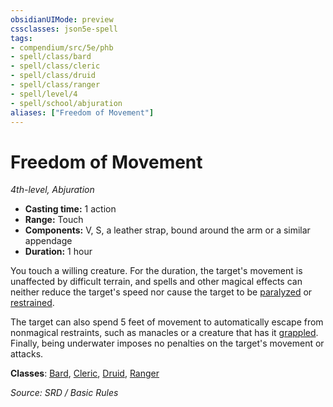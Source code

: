 ```yaml
---
obsidianUIMode: preview
cssclasses: json5e-spell
tags:
- compendium/src/5e/phb
- spell/class/bard
- spell/class/cleric
- spell/class/druid
- spell/class/ranger
- spell/level/4
- spell/school/abjuration
aliases: ["Freedom of Movement"]
---
```

# Freedom of Movement
*4th-level, Abjuration*  

- **Casting time:** 1 action
- **Range:** Touch
- **Components:** V, S, a leather strap, bound around the arm or a similar appendage
- **Duration:** 1 hour

You touch a willing creature. For the duration, the target's movement is unaffected by difficult terrain, and spells and other magical effects can neither reduce the target's speed nor cause the target to be [paralyzed](Conditions.md#paralyzed) or [restrained](Conditions.md#restrained).

The target can also spend 5 feet of movement to automatically escape from nonmagical restraints, such as manacles or a creature that has it [grappled](Conditions.md#grappled). Finally, being underwater imposes no penalties on the target's movement or attacks.

**Classes**: [Bard](bard.md), [Cleric](cleric.md), [Druid](5.D&D%205e/compendium/classes/druid.md), [Ranger](ranger.md)

*Source: SRD / Basic Rules*